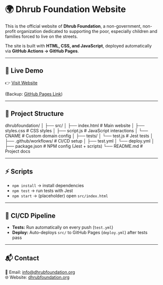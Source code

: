 # 🌍 Dhrub Foundation Website

This is the official website of **Dhrub Foundation**, a non-government, non-profit organization dedicated to supporting the poor, especially children and families forced to live on the streets.  

The site is built with **HTML, CSS, and JavaScript**, deployed automatically via **GitHub Actions → GitHub Pages**.

---

## 🚀 Live Demo
👉 [Visit Website](https://dhrubfoundation.org)  

(Backup: [GitHub Pages Link](https://YOUR-USERNAME.github.io/dhrubfoundation/))

---

## 📂 Project Structure
dhrubfoundation/
│
├── src/
│ ├── index.html # Main website
│ ├── styles.css # CSS styles
│ ├── script.js # JavaScript interactions
│ └── CNAME # Custom domain config
│
├── tests/
│ └── test.js # Jest tests
│
├── .github/workflows/ # CI/CD setup
│ ├── test.yml
│ └── deploy.yml
│
├── package.json # NPM config (Jest + scripts)
└── README.md # Project docs

---

## ⚡ Scripts
- `npm install` → install dependencies  
- `npm test` → run tests with Jest  
- `npm start` → (placeholder) open `src/index.html`  

---

## 🔄 CI/CD Pipeline
- **Tests:** Run automatically on every push (`test.yml`)  
- **Deploy:** Auto-deploys `src/` to GitHub Pages (`deploy.yml`) after tests pass  

---

## 📬 Contact
📧 Email: info@dhrubfoundation.org  
🌐 Website: [dhrubfoundation.org](https://dhrubfoundation.org)
